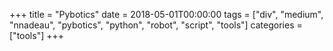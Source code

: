 +++
title = "Pybotics"
date = 2018-05-01T00:00:00
tags = ["div", "medium", "nnadeau", "pybotics", "python", "robot", "script", "tools"]
categories = ["tools"]
+++


<div class="github-card" data-github="nnadeau/pybotics" data-width="400" data-height="296" data-theme="medium"></div>
<script src="//cdn.jsdelivr.net/github-cards/latest/widget.js"></script>
